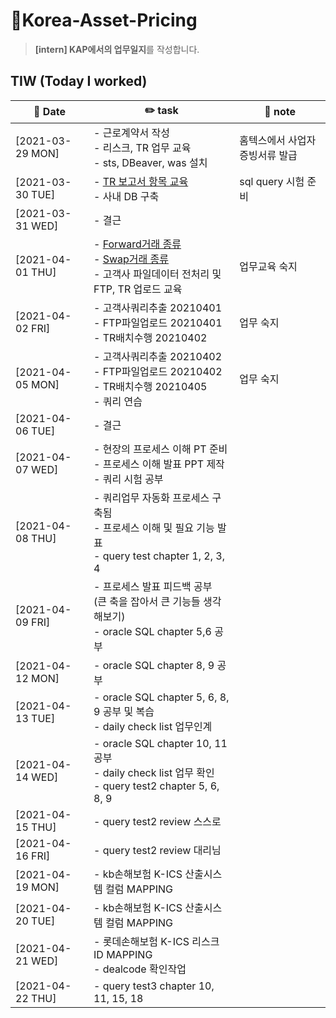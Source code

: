 # 👔Korea-Asset-Pricing
> **[intern] KAP에서의 업무일지**를 작성합니다.

## TIW (Today I worked)

| :calendar: Date                                               | :pencil2: task          | 📑 note        |
| ------------------------------------------------------------  | --------------------------- | ----------------------- |
| [2021-03-29 MON]​ | - 근로계약서 작성 <br />- 리스크, TR 업무 교육 <br />- sts, DBeaver, was 설치         |홈텍스에서 사업자증빙서류 발급
| [2021-03-30 TUE]​ | - [TR 보고서 항목 교육](https://seulhee030.tistory.com/37) <br />- 사내 DB 구축        |sql query 시험 준비
| [2021-03-31 WED]​ | - 결근       |
| [2021-04-01 THU]​ | - [Forward거래 종류](https://seulhee030.tistory.com/41) <br />- [Swap거래 종류](https://seulhee030.tistory.com/42)<br />- 고객사 파일데이터 전처리 및 FTP, TR 업로드 교육       |업무교육 숙지
| [2021-04-02 FRI]​ | - 고객사쿼리추출 20210401 <br />- FTP파일업로드 20210401  <br />- TR배치수행 20210402       |업무 숙지
| [2021-04-05 MON]​ | - 고객사쿼리추출 20210402 <br />- FTP파일업로드 20210402   <br />- TR배치수행 20210405 <br />- 쿼리 연습        |업무 숙지
| [2021-04-06 TUE]​ | - 결근       |
| [2021-04-07 WED]​ | - 현장의 프로세스 이해 PT 준비 <br />- 프로세스 이해 발표 PPT 제작 <br />- 쿼리 시험 공부       |
| [2021-04-08 THU]​ | - 쿼리업무 자동화 프로세스 구축됨 <br />- 프로세스 이해 및 필요 기능 발표 <br />- query test chapter 1, 2, 3, 4       |
| [2021-04-09 FRI]​ | - 프로세스 발표 피드백 공부 <br />(큰 축을 잡아서 큰 기능들 생각해보기) <br />- oracle SQL chapter 5,6 공부       |
| [2021-04-12 MON]​ | - oracle SQL chapter 8, 9 공부       |
| [2021-04-13 TUE]​ | - oracle SQL chapter 5, 6, 8, 9 공부 및 복습 <br />- daily check list 업무인계       |
| [2021-04-14 WED]​ | - oracle SQL chapter 10, 11 공부 <br />- daily check list 업무 확인 <br />- query test2 chapter 5, 6, 8, 9    |
| [2021-04-15 THU]​ | - query test2 review 스스로    |
| [2021-04-16 FRI]​ | - query test2 review 대리님    |
| [2021-04-19 MON]​ | - kb손해보험 K-ICS 산출시스템 컬럼 MAPPING    |
| [2021-04-20 TUE]​ | - kb손해보험 K-ICS 산출시스템 컬럼 MAPPING    |
| [2021-04-21 WED]​ | - 롯데손해보험 K-ICS 리스크ID MAPPING  <br />- dealcode 확인작업   |
| [2021-04-22 THU]​ | - query test3 chapter 10, 11, 15, 18   |

